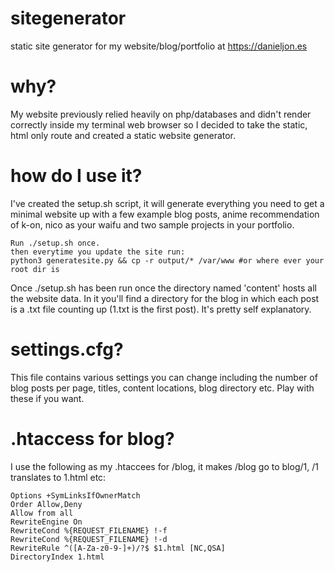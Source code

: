 # sitegenerator
static site generator for my website/blog/portfolio at https://danieljon.es
# why?
My website previously relied heavily on php/databases and didn't render correctly inside my terminal web browser so I decided to take the static, html only route and created a static website generator.
# how do I use it?
I've created the setup.sh script, it will generate everything you need to get a minimal website up with a few example blog posts, anime recommendation of k-on, nico as your waifu and two sample projects in your portfolio. 
```
Run ./setup.sh once.
then everytime you update the site run:
python3 generatesite.py && cp -r output/* /var/www #or where ever your root dir is
```
Once ./setup.sh has been run once the directory named 'content' hosts all the website data. In it you'll find a directory for the blog in which each post is a .txt file counting up (1.txt is the first post). It's pretty self explanatory.

# settings.cfg?
This file contains various settings you can change including the number of blog posts per page, titles, content locations, blog directory etc. Play with these if you want.

# .htaccess for blog?
I use the following as my .htaccees for /blog, it makes /blog go to blog/1, /1 translates to 1.html etc:

```
Options +SymLinksIfOwnerMatch
Order Allow,Deny
Allow from all
RewriteEngine On
RewriteCond %{REQUEST_FILENAME} !-f
RewriteCond %{REQUEST_FILENAME} !-d
RewriteRule ^([A-Za-z0-9-]+)/?$ $1.html [NC,QSA]
DirectoryIndex 1.html
```

